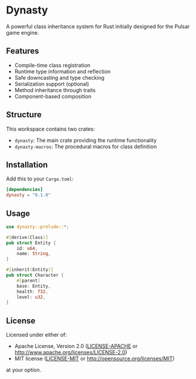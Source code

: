 # Dynasty

A powerful class inheritance system for Rust initially designed for the Pulsar game engine.

## Features

- Compile-time class registration
- Runtime type information and reflection
- Safe downcasting and type checking
- Serialization support (optional)
- Method inheritance through traits
- Component-based composition

## Structure

This workspace contains two crates:
- `dynasty`: The main crate providing the runtime functionality
- `dynasty-macros`: The procedural macros for class definition

## Installation

Add this to your `Cargo.toml`:

```toml
[dependencies]
dynasty = "0.1.0"
```

## Usage

```rust
use dynasty::prelude::*;

#[derive(Class)]
pub struct Entity {
    id: u64,
    name: String,
}

#[inherit(Entity)]
pub struct Character {
    #[parent]
    base: Entity,
    health: f32,
    level: u32,
}
```

## License

Licensed under either of:

 * Apache License, Version 2.0 ([LICENSE-APACHE](LICENSE-APACHE) or http://www.apache.org/licenses/LICENSE-2.0)
 * MIT license ([LICENSE-MIT](LICENSE-MIT) or http://opensource.org/licenses/MIT)

at your option.
